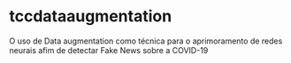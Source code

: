# tccdataaugmentation
O uso de Data augmentation como técnica para o aprimoramento de redes neurais afim de detectar Fake News sobre a COVID-19
